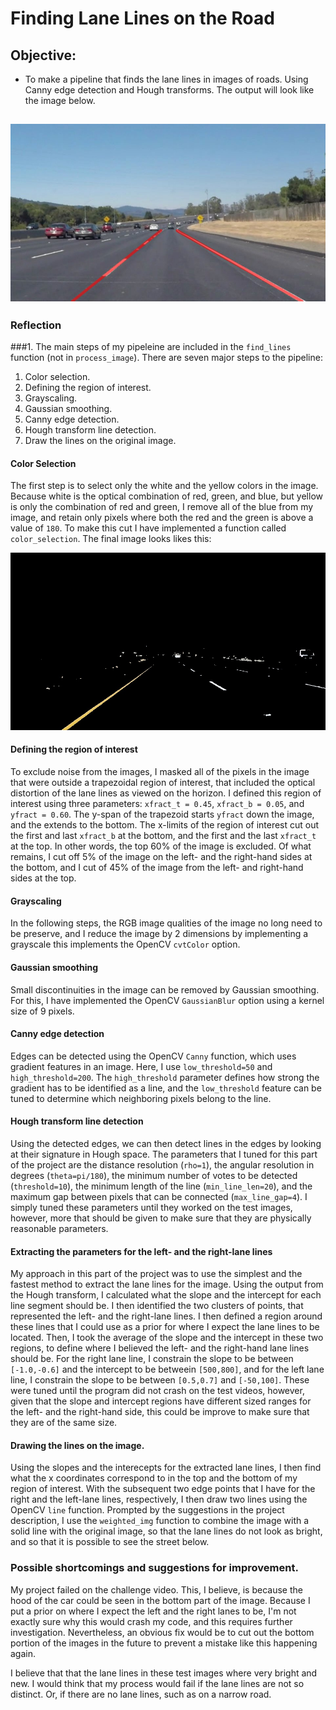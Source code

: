 # Finding Lane Lines on the Road

## Objective:

[//]: # (Image References)

[image1]: ./examples/grayscale.jpg "Grayscale"
[image_cs]: ./intermediate_images/color_select_solidYellowCurve.jpg "final"
[image_final]: ./intermediate_images/final_solidWhiteCurve.jpg "final"

* To make a pipeline that finds the lane lines in images of roads. Using Canny edge detection and Hough transforms. The output will look like the image below.

![alt text][image_final]
---

### Reflection

###1. The main steps of my pipeleine are included in the `find_lines` function (not in `process_image`). There are seven major steps to the pipeline:
1. Color selection.
2. Defining the region of interest.
3. Grayscaling. 
4. Gaussian smoothing.
5. Canny edge detection. 
6. Hough transform line detection.
7. Draw the lines on the original image. 

#### Color Selection

The first step is to select only the white and the yellow colors in the image. Because white is the optical combination of red, green, and blue, but yellow is only the combination of red and green, I remove all of the blue from my image, and retain only pixels where both the red and the green is above a value of `180`. To make this cut I have implemented a function called `color_selection`. The final image looks likes this:

![alt text][image_cs]

#### Defining the region of interest

To exclude noise from the images, I masked all of the pixels in the image that were outside a trapezoidal region of interest, that included the optical distortion of the lane lines as viewed on the horizon. I defined this region of interest using three parameters: `xfract_t = 0.45`, `xfract_b = 0.05`, and `yfract = 0.60`. The y-span of the trapezoid starts `yfract` down the image, and the extends to the bottom. The x-limits of the region of interest cut out the first and last `xfract_b` at the bottom, and the first and the last `xfract_t` at the top. In other words, the top 60% of the image is excluded. Of what remains, I cut off 5% of the image on the left- and the right-hand sides at the bottom, and I cut of 45% of the image from the left- and right-hand sides at the top.

#### Grayscaling

In the following steps, the RGB image qualities of the image no long need to be preserve, and I reduce the image by 2 dimensions by implementing a grayscale this implements the OpenCV `cvtColor` option. 

#### Gaussian smoothing

Small discontinuities in the image can be removed by Gaussian smoothing. For this, I have implemented the OpenCV `GaussianBlur` option using a kernel size of 9 pixels.

#### Canny edge detection

Edges can be detected using the OpenCV `Canny` function, which uses gradient features in an image. Here, I use `low_threshold=50` and `high_threshold=200`. The `high_threshold` parameter defines how strong the gradient has to be identified as a line, and the `low_threshold` feature can be tuned to determine which neighboring pixels belong to the line. 

#### Hough transform line detection

Using the detected edges, we can then detect lines in the edges by looking at their signature in Hough space. The parameters that I tuned for this part of the project are the distance resolution (`rho=1`), the angular resolution in degrees (`theta=pi/180`), the minimum number of votes to be detected (`threshold=10`), the minimum length of the line (`min_line_len=20`), and the maximum gap between pixels that can be connected (`max_line_gap=4`). I simply tuned these parameters until they worked on the test images, however, more that should be given to make sure that they are physically reasonable parameters.

#### Extracting the parameters for the left- and the right-lane lines

My approach in this part of the project was to use the simplest and the fastest method to extract the lane lines for the image. Using the output from the Hough transform, I calculated what the slope and the intercept for each line segment should be. I then identified the two clusters of points, that represented the left- and the right-lane lines. I then defined a region around these lines that I could use as a prior for where I expect the lane lines to be located. Then, I took the average of the slope and the intercept in these two regions, to define where I believed the left- and the right-hand lane lines should be. For the right lane line, I constrain the slope to be between `[-1.0,-0.6]` and the intercept to be betweein `[500,800]`, and for the left lane line, I constrain the slope to be between `[0.5,0.7]` and `[-50,100]`. These were tuned until the program did not crash on the test videos, however, given that the slope and intercept regions have different sized ranges for the left- and the right-hand side, this could be improve to make sure that they are of the same size. 

#### Drawing the lines on the image. 

Using the slopes and the interecepts for the extracted lane lines, I then find what the x coordinates correspond to in the top and the bottom of my region of interest. With the subsequent two edge points that I have for the right and the left-lane lines, respectively, I then draw two lines using the OpenCV `line` function. Prompted by the suggestions in the project description, I use the `weighted_img` function to combine the image with a solid line with the original image, so that the lane lines do not look as bright, and so that it is possible to see the street below. 

### Possible shortcomings and suggestions for improvement. 
My project failed on the challenge video. This, I believe, is because the hood of the car could be seen in the bottom part of the image. Because I put a prior on where I expect the left and the right lanes to be, I'm not exactly sure why this would crash my code, and this requires further investigation. Nevertheless, an obvious fix would be to cut out the bottom portion of the images in the future to prevent a mistake like this happening again.

I believe that that the lane lines in these test images where very bright and new. I would think that my process would fail if the lane lines are not so distinct. Or, if there are no lane lines, such as on a narrow road. 
